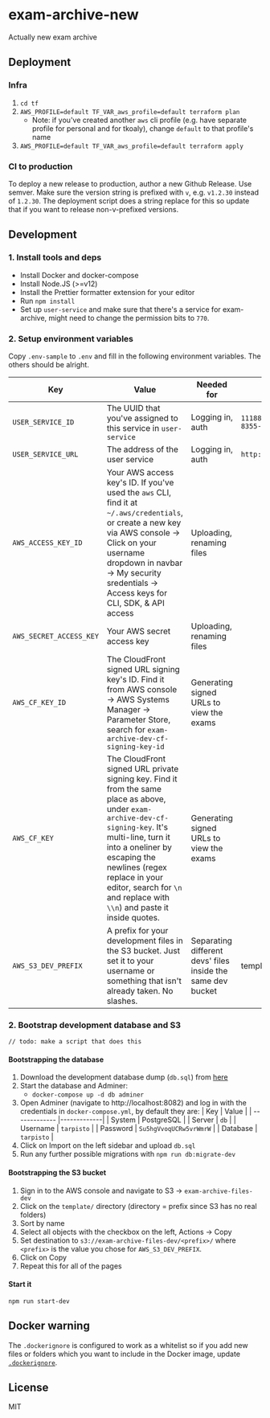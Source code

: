 # exam-archive-new

Actually new exam archive

## Deployment

### Infra

1. ```cd tf```
2. ```AWS_PROFILE=default TF_VAR_aws_profile=default terraform plan```
   - Note: if you've created another `aws` cli profile (e.g. have separate profile for personal and for tkoaly), change `default` to that profile's name
3. ```AWS_PROFILE=default TF_VAR_aws_profile=default terraform apply```

### CI to production
To deploy a new release to production, author a new Github Release. Use semver. Make sure the version string is prefixed with `v`, e.g. `v1.2.30` instead of `1.2.30`. The deployment script does a string replace for this so update that if you want to release non-v-prefixed versions.

## Development

### 1. Install tools and deps

- Install Docker and docker-compose
- Install Node.JS (>=v12)
- Install the Prettier formatter extension for your editor
- Run `npm install`
- Set up `user-service` and make sure that there's a service for exam-archive, might need to change the permission bits to `770`.

### 2. Setup environment variables

Copy `.env-sample` to `.env` and fill in the following environment variables. The others should be alright.

| Key | Value | Needed for | Example |
| ------------- |-------------| - | - |
| `USER_SERVICE_ID` | The UUID that you've assigned to this service in `user-service` | Logging in, auth | `11188b9c-9534-4faf-8355-60973b720647` |
| `USER_SERVICE_URL` | The address of the user service | Logging in, auth | `http://localhost:8080` |
| `AWS_ACCESS_KEY_ID` | Your AWS access key's ID. If you've used the `aws` CLI, find it at `~/.aws/credentials`, or create a new key via AWS console -> Click on your username dropdown in navbar -> My security sredentials -> Access keys for CLI, SDK, & API access  | Uploading, renaming files | |
| `AWS_SECRET_ACCESS_KEY` | Your AWS secret access key  | Uploading, renaming files | |
| `AWS_CF_KEY_ID` | The CloudFront signed URL signing key's ID. Find it from AWS console -> AWS Systems Manager -> Parameter Store, search for `exam-archive-dev-cf-signing-key-id` | Generating signed URLs to view the exams | |
| `AWS_CF_KEY` | The CloudFront signed URL private signing key. Find it from the same place as above, under `exam-archive-dev-cf-signing-key`. It's multi-line, turn it into a oneliner by escaping the newlines (regex replace in your editor, search for `\n` and replace with `\\n`) and paste it inside quotes.  | Generating signed URLs to view the exams | |
| `AWS_S3_DEV_PREFIX` | A prefix for your development files in the S3 bucket. Just set it to your username or something that isn't already taken. No slashes.  | Separating different devs' files inside the same dev bucket | template |

### 2. Bootstrap development database and S3

```// todo: make a script that does this```

#### Bootstrapping the database

1. Download the development database dump (`db.sql`) from [here](https://github.com/TKOaly/exam-archive-dev-db-dump)
2. Start the database and Adminer:
   - ```docker-compose up -d db adminer```
3. Open Adminer (navigate to http://localhost:8082) and log in with the credentials in `docker-compose.yml`, by default they are:
   | Key | Value |
   | ------------- |-------------|
   | System | PostgreSQL |
   | Server | `db` |
   | Username | `tarpisto` |
   | Password | `Su5hgVvoqUCRw5vrWmrW` |
   | Database | `tarpisto` |
4. Click on Import on the left sidebar and upload `db.sql`
5. Run any further possible migrations with `npm run db:migrate-dev`

#### Bootstrapping the S3 bucket
1. Sign in to the AWS console and navigate to S3 -> `exam-archive-files-dev`
2. Click on the `template/` directory (directory = prefix since S3 has no real folders)
3. Sort by name
4. Select all objects with the checkbox on the left, Actions -> Copy
5. Set destination to `s3://exam-archive-files-dev/<prefix>/` where `<prefix>` is the value you chose for `AWS_S3_DEV_PREFIX`.
6. Click on Copy
7. Repeat this for all of the pages

#### Start it

```npm run start-dev```

## Docker warning
The `.dockerignore` is configured to work as a whitelist so if you add new files or folders which you want to include in the Docker image, update [`.dockerignore`](https://github.com/TKOaly/exam-archive-new/blob/master/.dockerignore).

## License

MIT
